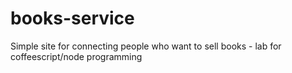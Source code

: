 books-service
=============

Simple site for connecting people who want to sell books - lab for coffeescript/node programming
